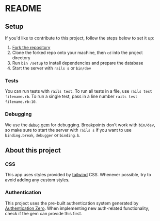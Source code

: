 # README

## Setup

If you'd like to contribute to this project, follow the steps below to set it up:

1. [Fork the repository](https://github.com/goodscary/firstrubyfriend/fork)
2. Clone the forked repo onto your machine, then `cd` into the project directory
3. Run `bin /setup` to install dependencies and prepare the database
4. Start the server with `rails s` or `bin/dev`

<!-- 5. Write tests -->
<!-- 6. [Sync your fork](https://docs.github.com/en/pull-requests/collaborating-with-pull-requests/working-with-forks/syncing-a-fork) to keep it up to date with the upstream repository -->
<!-- 7. Push your changes up and open a PR, filling out any relevant details in the PR template -->
<!-- Tag @andycroll for a review -->

### Tests

You can run tests with `rails test`. To run all tests in a file, use `rails test filename.rb`. To run a single test, pass in a line number `rails test filename.rb:10`.

### Debugging

We use the [`debug` gem](https://github.com/ruby/debug) for debugging. Breakpoints don't work with `bin/dev`, so make sure to start the server with `rails s` if you want to use `binding.break`, `debugger` or `binding.b`.

## About this project

<!-- technical decisions, important details on system architecture -->
<!-- preferred style guides -->

### CSS

This app uses styles provided by [tailwind](https://tailwindcss.com/) CSS. Whenever possible, try to avoid adding any custom styles.

### Authentication

This project uses the pre-built authentication system generated by [Authentication Zero](https://github.com/lazaronixon/authentication-zero). When implementing new auth-related functionality, check if the gem can provide this first.
